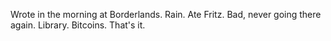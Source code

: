 Wrote in the morning at Borderlands. Rain. Ate Fritz. Bad, never going there again. Library. Bitcoins. That's it.
